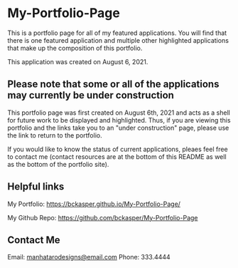 # My-Portfolio-Page
This is a portfolio page for all of my featured applications. You will find that there is one featured application and multiple other highlighted applications that make up the composition of this portfolio. 

This application was created on August 6, 2021.


## Please note that some or all of the applications may currently be under construction
This portfolio page was first created on August 6th, 2021 and acts as a shell for future work to be displayed and highlighted. Thus, if you are viewing this portfolio and the links take you to an "under construction" page, please use the link to return to the portfolio.

If you would like to know the status of current applications, pleaes feel free to contact me (contact resources are at the bottom of this README as well as the bottom of the portfolio site).

## Helpful links
My Portfolio: https://bckasper.github.io/My-Portfolio-Page/

My Github Repo: https://github.com/bckasper/My-Portfolio-Page


## Contact Me
Email: manhatarodesigns@email.com
Phone: 333.4444

